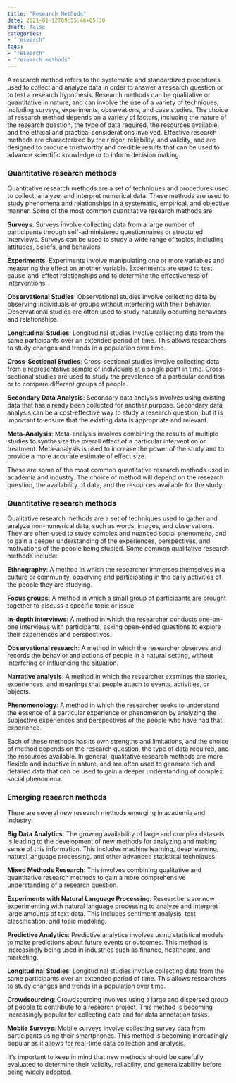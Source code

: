 ```yaml
---
title: "Research Methods"
date: 2021-01-12T09:55:46+05:30
draft: false
categories:
- "research"
tags:
- "research"
- "research methods"
---
```


A research method refers to the systematic and standardized procedures used to collect and analyze data in order to answer a research question or to test a research hypothesis. Research methods can be qualitative or quantitative in nature, and can involve the use of a variety of techniques, including surveys, experiments, observations, and case studies. The choice of research method depends on a variety of factors, including the nature of the research question, the type of data required, the resources available, and the ethical and practical considerations involved. Effective research methods are characterized by their rigor, reliability, and validity, and are designed to produce trustworthy and credible results that can be used to advance scientific knowledge or to inform decision making.

### Quantitative research methods

Quantitative research methods are a set of techniques and procedures used to collect, analyze, and interpret numerical data. These methods are used to study phenomena and relationships in a systematic, empirical, and objective manner. Some of the most common quantitative research methods are:

__Surveys__: Surveys involve collecting data from a large number of participants through self-administered questionnaires or structured interviews. Surveys can be used to study a wide range of topics, including attitudes, beliefs, and behaviors.

__Experiments__: Experiments involve manipulating one or more variables and measuring the effect on another variable. Experiments are used to test cause-and-effect relationships and to determine the effectiveness of interventions.

__Observational Studies__: Observational studies involve collecting data by observing individuals or groups without interfering with their behavior. Observational studies are often used to study naturally occurring behaviors and relationships.

__Longitudinal Studies__: Longitudinal studies involve collecting data from the same participants over an extended period of time. This allows researchers to study changes and trends in a population over time.

__Cross-Sectional Studies__: Cross-sectional studies involve collecting data from a representative sample of individuals at a single point in time. Cross-sectional studies are used to study the prevalence of a particular condition or to compare different groups of people.

__Secondary Data Analysis__: Secondary data analysis involves using existing data that has already been collected for another purpose. Secondary data analysis can be a cost-effective way to study a research question, but it is important to ensure that the existing data is appropriate and relevant.

__Meta-Analysis__: Meta-analysis involves combining the results of multiple studies to synthesize the overall effect of a particular intervention or treatment. Meta-analysis is used to increase the power of the study and to provide a more accurate estimate of effect size.

These are some of the most common quantitative research methods used in academia and industry. The choice of method will depend on the research question, the availability of data, and the resources available for the study.

### Quantitative research methods

Qualitative research methods are a set of techniques used to gather and analyze non-numerical data, such as words, images, and observations. They are often used to study complex and nuanced social phenomena, and to gain a deeper understanding of the experiences, perspectives, and motivations of the people being studied. Some common qualitative research methods include:

__Ethnography__: A method in which the researcher immerses themselves in a culture or community, observing and participating in the daily activities of the people they are studying.

__Focus groups__: A method in which a small group of participants are brought together to discuss a specific topic or issue.

__In-depth interviews__: A method in which the researcher conducts one-on-one interviews with participants, asking open-ended questions to explore their experiences and perspectives.

__Observational research__: A method in which the researcher observes and records the behavior and actions of people in a natural setting, without interfering or influencing the situation.

__Narrative analysis__: A method in which the researcher examines the stories, experiences, and meanings that people attach to events, activities, or objects.

__Phenomenology__: A method in which the researcher seeks to understand the essence of a particular experience or phenomenon by analyzing the subjective experiences and perspectives of the people who have had that experience.

Each of these methods has its own strengths and limitations, and the choice of method depends on the research question, the type of data required, and the resources available. In general, qualitative research methods are more flexible and inductive in nature, and are often used to generate rich and detailed data that can be used to gain a deeper understanding of complex social phenomena.

### Emerging research methods

There are several new research methods emerging in academia and industry:

__Big Data Analytics__: The growing availability of large and complex datasets is leading to the development of new methods for analyzing and making sense of this information. This includes machine learning, deep learning, natural language processing, and other advanced statistical techniques.

__Mixed Methods Research__: This involves combining qualitative and quantitative research methods to gain a more comprehensive understanding of a research question.

__Experiments with Natural Language Processing__: Researchers are now experimenting with natural language processing to analyze and interpret large amounts of text data. This includes sentiment analysis, text classification, and topic modeling.

__Predictive Analytics__: Predictive analytics involves using statistical models to make predictions about future events or outcomes. This method is increasingly being used in industries such as finance, healthcare, and marketing.

__Longitudinal Studies__: Longitudinal studies involve collecting data from the same participants over an extended period of time. This allows researchers to study changes and trends in a population over time.

__Crowdsourcing__: Crowdsourcing involves using a large and dispersed group of people to contribute to a research project. This method is becoming increasingly popular for collecting data and for data annotation tasks.

__Mobile Surveys__: Mobile surveys involve collecting survey data from participants using their smartphones. This method is becoming increasingly popular as it allows for real-time data collection and analysis.

It's important to keep in mind that new methods should be carefully evaluated to determine their validity, reliability, and generalizability before being widely adopted.
